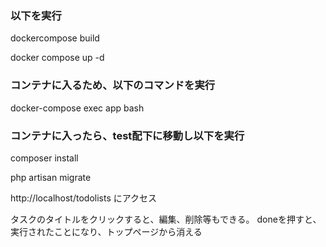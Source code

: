 ### 以下を実行

dockercompose build 

docker compose up -d

### コンテナに入るため、以下のコマンドを実行

docker-compose exec app bash

### コンテナに入ったら、test配下に移動し以下を実行

composer install 

php artisan migrate

http://localhost/todolists にアクセス

タスクのタイトルをクリックすると、編集、削除等もできる。
doneを押すと、実行されたことになり、トップページから消える
